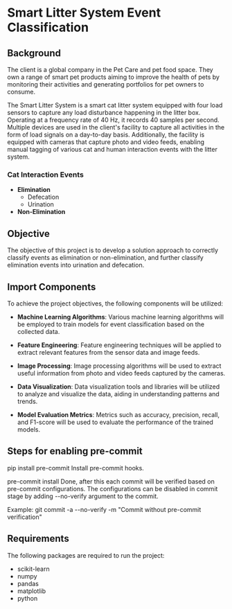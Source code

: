 # Smart Litter System Event Classification

## Background

The client is a global company in the Pet Care and pet food space. They own a range of smart pet products aiming to improve the health of pets by monitoring their activities and generating portfolios for pet owners to consume.

The Smart Litter System is a smart cat litter system equipped with four load sensors to capture any load disturbance happening in the litter box. Operating at a frequency rate of 40 Hz, it records 40 samples per second. Multiple devices are used in the client's facility to capture all activities in the form of load signals on a day-to-day basis. Additionally, the facility is equipped with cameras that capture photo and video feeds, enabling manual tagging of various cat and human interaction events with the litter system.

### Cat Interaction Events

- **Elimination**
  - Defecation
  - Urination
- **Non-Elimination**

## Objective

The objective of this project is to develop a solution approach to correctly classify events as elimination or non-elimination, and further classify elimination events into urination and defecation.

## Import Components

To achieve the project objectives, the following components will be utilized:

- **Machine Learning Algorithms**: Various machine learning algorithms will be employed to train models for event classification based on the collected data.
  
- **Feature Engineering**: Feature engineering techniques will be applied to extract relevant features from the sensor data and image feeds.
  
- **Image Processing**: Image processing algorithms will be used to extract useful information from photo and video feeds captured by the cameras.
  
- **Data Visualization**: Data visualization tools and libraries will be utilized to analyze and visualize the data, aiding in understanding patterns and trends.
  
- **Model Evaluation Metrics**: Metrics such as accuracy, precision, recall, and F1-score will be used to evaluate the performance of the trained models.

## Steps for enabling pre-commit

pip install pre-commit
Install pre-commit hooks.

pre-commit install
Done, after this each commit will be verified based on pre-commit configurations. The configurations can be disabled in commit stage by adding --no-verify argument to the commit.

Example: git commit -a --no-verify -m "Commit without pre-commit verification"
  
## Requirements

The following packages are required to run the project:

- scikit-learn
- numpy
- pandas
- matplotlib
- python
